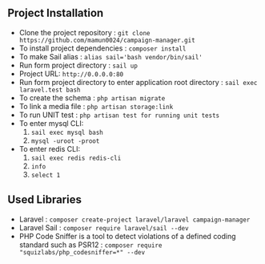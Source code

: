 ## Project Installation
*   Clone the project repository : `git clone https://github.com/mamun0024/campaign-manager.git`
*   To install project dependencies : `composer install`
*   To make Sail alias : `alias sail='bash vendor/bin/sail'`
*   Run form project directory : `sail up`
*   Project URL: `http://0.0.0.0:80`
*   Run form project directory to enter application root directory : `sail exec laravel.test bash`
*   To create the schema : `php artisan migrate`
*   To link a media file : `php artisan storage:link`
*   To run UNIT test : `php artisan test for running unit tests`
*   To enter mysql CLI:
    1. `sail exec mysql bash`
    2. `mysql -uroot -proot`
*   To enter redis CLI:
    1. `sail exec redis redis-cli`
    2. `info`
    3. `select 1`

## Used Libraries
*   Laravel : `composer create-project laravel/laravel campaign-manager`
*   Laravel Sail : `composer require laravel/sail --dev`
*   PHP Code Sniffer is a tool to detect violations
    of a defined coding standard such as PSR12 : `composer require "squizlabs/php_codesniffer=*" --dev`
